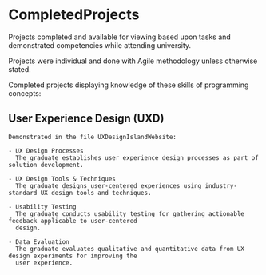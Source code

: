 # CompletedProjects
Projects completed and available for viewing based upon tasks and demonstrated competencies while attending university.

Projects were individual and done with Agile methodology unless otherwise stated. 

Completed projects displaying knowledge of these skills of programming concepts:

  ## User Experience Design (UXD)
    Demonstrated in the file UXDesignIslandWebsite:
    
    - UX Design Processes
      The graduate establishes user experience design processes as part of solution development.

    - UX Design Tools & Techniques
      The graduate designs user-centered experiences using industry-standard UX design tools and techniques.

    - Usability Testing
      The graduate conducts usability testing for gathering actionable feedback applicable to user-centered 
      design.

    - Data Evaluation
      The graduate evaluates qualitative and quantitative data from UX design experiments for improving the 
      user experience.